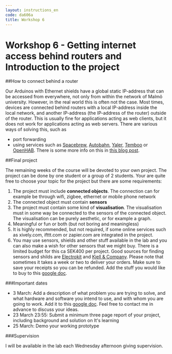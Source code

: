 ```yaml
---
layout: instructions_en
code: da606a
title: Workshop 6
---
```


# Workshop 6 - Getting internet access behind routers and Introduction to the project

##How to connect behind a router

Our Arduinos with Ethernet shields have a global static IP-address that can be accessed from everywhere, not only from within the network of Malmö university. However, in the real world this is often not the case. Most times, devices are connected behind routers with a local IP-address inside the local network, and another IP-address (the IP-address of the router) outside of the router. This is usually fine for applications acting as web clients, but it does not work for applications acting as web servers. There are various ways of solving this, such as

- port forwarding
- using services such as [Spacebrew](http://docs.spacebrew.cc), [Autobahn](http://autobahn.ws), [Yaler](https://yaler.net), [Temboo](https://temboo.com) or [OpenHAB](http://www.openhab.org). There is some more info on this in [this blog post](http://asynkronix.se/internet-of-things-with-arduino-yun-and-yaler/).

##Final project 

The remaining weeks of the course will be devoted to your own project. The project can be done by one student or a group of 2 students. Your are quite free to choose your topic for the project but there are some requirements:1. The project must include **connected objects**. The connection can for example be through wifi, zigbee, ethernet or mobile phone network2. The connected object must contain **sensors**3. The project must contain some kind of **visualisation**. The visualisation must in some way be connected to the sensors of the connected object. The visualisation can be purely aesthetic, or for example a graph.  4. Meaningful or fun or both (but not boring and meaningless)5. It is highly recommended, but not required, if some online services such as xively.com, ifttt.com or zapier.com are integrated in the project. 6. You may use sensors, shields and other stuff available in the lab and you can also make a wish for other sensors that we might buy. There is a limited budget for this ca SEK400 per project. Good sources for finding sensors and shilds are [Electrokit](http://www.electrokit.com) and [Kjell & Company](http://kjell.co). Please note that sometimes it takes a week or two to deliver your orders. Make sure to save your receipts so you can be refunded. Add the stuff you would like to buy to this [google doc](https://docs.google.com/document/d/1-5WYF-eJ51sjIHxpTlw2iusw0XwMd58_gIJpGP4a6k0/edit?usp=sharing).###Important dates
- 3 March: Add a description of what problem you are trying to solve, and what hardware and software you intend to use, and with whom you are going to work. Add it to this [google doc](https://docs.google.com/document/d/1-5WYF-eJ51sjIHxpTlw2iusw0XwMd58_gIJpGP4a6k0/edit?usp=sharing). Feel free to contact me in advance to discuss your ideas. - 23 March 23:55: Submit a minimum three page report of your project, including background and solution on It's learning- 25 March: Demo your working prototype###SupervisionI will be available in the  lab each Wednesday afternoon giving supervision. 

